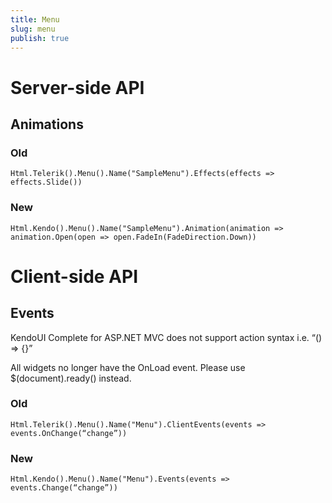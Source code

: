 ```yaml
---
title: Menu
slug: menu
publish: true
---
```


# Server-side API

## Animations

### Old
    Html.Telerik().Menu().Name("SampleMenu").Effects(effects => effects.Slide())

### New
    Html.Kendo().Menu().Name("SampleMenu").Animation(animation => animation.Open(open => open.FadeIn(FadeDirection.Down))


# Client-side API

## Events

KendoUI Complete for ASP.NET MVC does not support action syntax i.e. “() => {}”

All widgets no longer have the OnLoad event. Please use $(document).ready() instead.

### Old
    Html.Telerik().Menu().Name("Menu").ClientEvents(events => events.OnChange(“change”))

### New
    Html.Kendo().Menu().Name("Menu").Events(events => events.Change(“change”))
